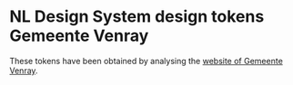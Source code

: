 # NL Design System design tokens Gemeente Venray

These tokens have been obtained by analysing the [website of Gemeente Venray](https://www.venray.nl).
